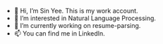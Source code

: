 - 👋 Hi, I’m Sin Yee. This is my work account.
- 👀 I’m interested in Natural Language Processing.
- 🌱 I’m currently working on resume-parsing.
- 📫 You can find me in LinkedIn.

<!---
teohsinyee-work/teohsinyee-work is a ✨ special ✨ repository because its `README.md` (this file) appears on your GitHub profile.
You can click the Preview link to take a look at your changes.
--->
